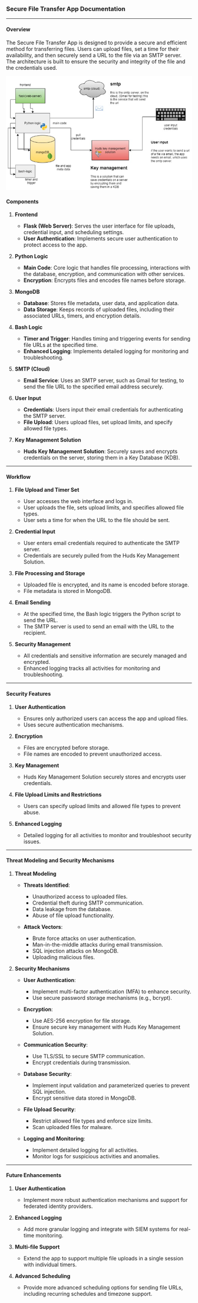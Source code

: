 ### Secure File Transfer App Documentation

---

#### Overview

The Secure File Transfer App is designed to provide a secure and efficient method for transferring files. Users can upload files, set a time for their availability, and then securely send a URL to the file via an SMTP server. The architecture is built to ensure the security and integrity of the file and the credentials used. 

![high level view](https://github.com/huddaannaa/Secure-File-Transfer-App/blob/main/secure_file.jpg)
#### Components

1. **Frontend**
    - **Flask (Web Server)**: Serves the user interface for file uploads, credential input, and scheduling settings.
    - **User Authentication**: Implements secure user authentication to protect access to the app.

2. **Python Logic**
    - **Main Code**: Core logic that handles file processing, interactions with the database, encryption, and communication with other services.
    - **Encryption**: Encrypts files and encodes file names before storage.

3. **MongoDB**
    - **Database**: Stores file metadata, user data, and application data.
    - **Data Storage**: Keeps records of uploaded files, including their associated URLs, timers, and encryption details.

4. **Bash Logic**
    - **Timer and Trigger**: Handles timing and triggering events for sending file URLs at the specified time.
    - **Enhanced Logging**: Implements detailed logging for monitoring and troubleshooting.

5. **SMTP (Cloud)**
    - **Email Service**: Uses an SMTP server, such as Gmail for testing, to send the file URL to the specified email address securely.

6. **User Input**
    - **Credentials**: Users input their email credentials for authenticating the SMTP server.
    - **File Upload**: Users upload files, set upload limits, and specify allowed file types.

7. **Key Management Solution**
    - **Huds Key Management Solution**: Securely saves and encrypts credentials on the server, storing them in a Key Database (KDB).

---

#### Workflow

1. **File Upload and Timer Set**
    - User accesses the web interface and logs in.
    - User uploads the file, sets upload limits, and specifies allowed file types.
    - User sets a time for when the URL to the file should be sent.

2. **Credential Input**
    - User enters email credentials required to authenticate the SMTP server.
    - Credentials are securely pulled from the Huds Key Management Solution.

3. **File Processing and Storage**
    - Uploaded file is encrypted, and its name is encoded before storage.
    - File metadata is stored in MongoDB.

4. **Email Sending**
    - At the specified time, the Bash logic triggers the Python script to send the URL.
    - The SMTP server is used to send an email with the URL to the recipient.

5. **Security Management**
    - All credentials and sensitive information are securely managed and encrypted.
    - Enhanced logging tracks all activities for monitoring and troubleshooting.

---

#### Security Features

1. **User Authentication**
    - Ensures only authorized users can access the app and upload files.
    - Uses secure authentication mechanisms.

2. **Encryption**
    - Files are encrypted before storage.
    - File names are encoded to prevent unauthorized access.

3. **Key Management**
    - Huds Key Management Solution securely stores and encrypts user credentials.

4. **File Upload Limits and Restrictions**
    - Users can specify upload limits and allowed file types to prevent abuse.

5. **Enhanced Logging**
    - Detailed logging for all activities to monitor and troubleshoot security issues.

---

#### Threat Modeling and Security Mechanisms

1. **Threat Modeling**

    - **Threats Identified**:
        - Unauthorized access to uploaded files.
        - Credential theft during SMTP communication.
        - Data leakage from the database.
        - Abuse of file upload functionality.

    - **Attack Vectors**:
        - Brute force attacks on user authentication.
        - Man-in-the-middle attacks during email transmission.
        - SQL injection attacks on MongoDB.
        - Uploading malicious files.

2. **Security Mechanisms**

    - **User Authentication**:
        - Implement multi-factor authentication (MFA) to enhance security.
        - Use secure password storage mechanisms (e.g., bcrypt).

    - **Encryption**:
        - Use AES-256 encryption for file storage.
        - Ensure secure key management with Huds Key Management Solution.

    - **Communication Security**:
        - Use TLS/SSL to secure SMTP communication.
        - Encrypt credentials during transmission.

    - **Database Security**:
        - Implement input validation and parameterized queries to prevent SQL injection.
        - Encrypt sensitive data stored in MongoDB.

    - **File Upload Security**:
        - Restrict allowed file types and enforce size limits.
        - Scan uploaded files for malware.

    - **Logging and Monitoring**:
        - Implement detailed logging for all activities.
        - Monitor logs for suspicious activities and anomalies.

---

#### Future Enhancements

1. **User Authentication**
    - Implement more robust authentication mechanisms and support for federated identity providers.

2. **Enhanced Logging**
    - Add more granular logging and integrate with SIEM systems for real-time monitoring.

3. **Multi-file Support**
    - Extend the app to support multiple file uploads in a single session with individual timers.

4. **Advanced Scheduling**
    - Provide more advanced scheduling options for sending file URLs, including recurring schedules and timezone support.
